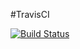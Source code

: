 #TravisCI

[![Build Status](https://travis-ci.org/igor-brishkoski/TravisCI.svg?branch=master)](https://travis-ci.org/igor-brishkoski/TravisCI)